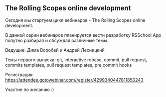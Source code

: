 ## The Rolling Scopes online development

Сегодня мы стартуем цикл вебинаров - The Rolling Scopes online development.  

В данной серии вебинаров планируется вести разработку RSSchool App попутно разбирая и обсуждая различные темы.  

Ведущие: Дима Воробей и Андрей Лесницкий

Темы первого выпуска: git, interactive rebase, commit, pull request, commits templates, pull request templates, pre commit hooks  

Регистрация: https://attendee.gotowebinar.com/register/4299340447811850243

Участие по желанию :)
